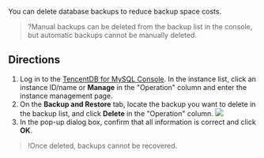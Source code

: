 
You can delete database backups to reduce backup space costs.
>?Manual backups can be deleted from the backup list in the console, but automatic backups cannot be manually deleted.


## Directions
1. Log in to the [TencentDB for MySQL Console](https://console.cloud.tencent.com/cdb). In the instance list, click an instance ID/name or **Manage** in the "Operation" column and enter the instance management page.
2. On the **Backup and Restore** tab, locate the backup you want to delete in the backup list, and click **Delete** in the "Operation" column.
![](https://main.qcloudimg.com/raw/32ddb8d2ad17032351d44d149c8b5033.png)
3. In the pop-up dialog box, confirm that all information is correct and click **OK**.
>!Once deleted, backups cannot be recovered.
